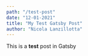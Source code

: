 ```yaml
---
path: "/test-post"
date: "12-01-2021"
title: "My Test Gatsby Post"
author: "Nicola Lanzillotta"
---
```


This is a **test** post in Gatsby

